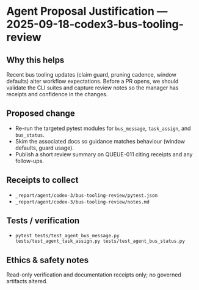 # Agent Proposal Justification — 2025-09-18-codex3-bus-tooling-review

## Why this helps
Recent bus tooling updates (claim guard, pruning cadence, window defaults) alter workflow expectations. Before a PR opens, we should validate the CLI suites and capture review notes so the manager has receipts and confidence in the changes.

## Proposed change
- Re-run the targeted pytest modules for `bus_message`, `task_assign`, and `bus_status`.
- Skim the associated docs so guidance matches behaviour (window defaults, guard usage).
- Publish a short review summary on QUEUE-011 citing receipts and any follow-ups.

## Receipts to collect
- `_report/agent/codex-3/bus-tooling-review/pytest.json`
- `_report/agent/codex-3/bus-tooling-review/notes.md`

## Tests / verification
- `pytest tests/test_agent_bus_message.py tests/test_agent_task_assign.py tests/test_agent_bus_status.py`

## Ethics & safety notes
Read-only verification and documentation receipts only; no governed artifacts altered.
